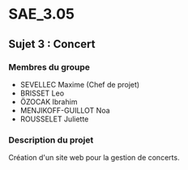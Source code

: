 # SAE_3.05

## Sujet 3 : Concert

### Membres du groupe

- SEVELLEC Maxime (Chef de projet)
- BRISSET Leo
- ÖZOCAK Ibrahim
- MENJIKOFF-GUILLOT Noa
- ROUSSELET Juliette

### Description du projet

Création d'un site web pour la gestion de concerts.
